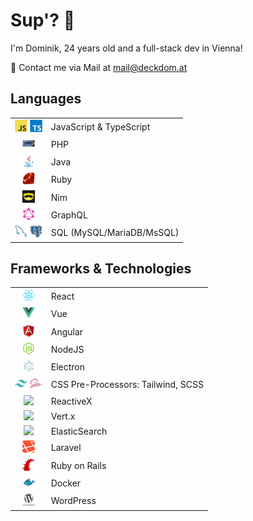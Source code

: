 # Sup'? :metal: 

I'm Dominik, 24 years old and a full-stack dev in Vienna!

:speech_balloon: Contact me via Mail at mail@deckdom.at

## Languages

<table>
  <tr>
    <td align="center"><img height="20" src="https://raw.githubusercontent.com/devicons/devicon/master/icons/javascript/javascript-original.svg"> <img height="20" src="https://raw.githubusercontent.com/devicons/devicon/master/icons/typescript/typescript-original.svg"></td>
    <td>JavaScript & TypeScript</td>
  </tr>
  <tr>
    <td align="center"><img height="20" src="https://raw.githubusercontent.com/devicons/devicon/master/icons/php/php-original.svg"></td>
    <td>PHP</td>
  </tr>
  <tr>
    <td align="center"><img height="20" src="https://raw.githubusercontent.com/devicons/devicon/master/icons/java/java-original.svg"></td>
    <td>Java</td>
  </tr>
    <tr>
    <td align="center"><img height="20" src="https://raw.githubusercontent.com/devicons/devicon/master/icons/ruby/ruby-original.svg"></td>
    <td>Ruby</td>
  </tr>
  <tr>
    <td align="center"><img height="20" src="https://raw.githubusercontent.com/github/explore/80688e429a7d4ef2fca1e82350fe8e3517d3494d/topics/nim/nim.png"></td>
    <td>Nim</td>
  </tr>
  <tr>
    <td align="center"><img height="20" src="https://raw.githubusercontent.com/devicons/devicon/master/icons/graphql/graphql-plain.svg"></td>
    <td>GraphQL</td>
  </tr>
  <tr>
    <td align="center"><img height="20" src="https://raw.githubusercontent.com/devicons/devicon/master/icons/mysql/mysql-original.svg">
    <img height="20" src="https://raw.githubusercontent.com/devicons/devicon/master/icons/postgresql/postgresql-original.svg"></td>
    <td>SQL (MySQL/MariaDB/MsSQL)</td>
  </tr>
 </table>

## Frameworks & Technologies

<table>
  <tr>
    <td align="center"><img height="20" src="https://raw.githubusercontent.com/devicons/devicon/master/icons/react/react-original.svg"></td>
    <td>React</td>
  </tr>
  <tr>
    <td align="center"><img height="20" src="https://raw.githubusercontent.com/devicons/devicon/master/icons/vuejs/vuejs-original.svg"></td>
    <td>Vue</td>
  </tr>
  <tr>
    <td align="center"><img height="20" src="https://raw.githubusercontent.com/devicons/devicon/master/icons/angularjs/angularjs-original.svg"></td>
    <td>Angular</td>
  </tr>
  <tr>
    <td align="center"><img height="20" src="https://raw.githubusercontent.com/devicons/devicon/master/icons/nodejs/nodejs-original.svg"></td>
    <td>NodeJS</td>
  </tr>
  <tr>
    <td align="center"><img height="20" src="https://raw.githubusercontent.com/devicons/devicon/master/icons/electron/electron-original.svg"></td>
    <td>Electron</td>
  </tr>
  <tr>
    <td align="center">
      <img height="20" src="https://raw.githubusercontent.com/devicons/devicon/master/icons/tailwindcss/tailwindcss-plain.svg">
      <img height="20" src="https://raw.githubusercontent.com/devicons/devicon/master/icons/sass/sass-original.svg">
    </td>
    <td>CSS Pre-Processors: Tailwind, SCSS
  </tr>
  <tr>
    <td align="center"><img height="20" src="http://reactivex.io/assets/Rx_Icon.png"></td>
    <td>ReactiveX</td>
  </tr>
  <tr>
    <td align="center"><img height="20" src="https://vertx.io/assets/favicons/vertx-favicon-7/favicon-32x32.png"></td>
    <td>Vert.x</td>
  </tr>
  <tr>
    <td align="center"><img height="20" src="https://static-www.elastic.co/v3/assets/bltefdd0b53724fa2ce/blt36f2da8d650732a0/5d0823c3d8ff351753cbc99f/logo-elasticsearch-32-color.svg"></td>
    <td>ElasticSearch</td>
  </tr>
  <tr>
    <td align="center"><img height="20" src="https://raw.githubusercontent.com/devicons/devicon/master/icons/laravel/laravel-plain.svg"></td>
    <td>Laravel</td>
  </tr>
  <tr>
    <td align="center"><img height="20" src="https://raw.githubusercontent.com/devicons/devicon/master/icons/rails/rails-plain.svg"></td>
    <td>Ruby on Rails</td>
  </tr>
  <tr>
    <td align="center"><img height="20" src="https://raw.githubusercontent.com/devicons/devicon/master/icons/docker/docker-original.svg"></td>
    <td>Docker</td>
  </tr>
  <tr>
    <td align="center"><img height="20" src="https://raw.githubusercontent.com/devicons/devicon/master/icons/wordpress/wordpress-original.svg"></td>
    <td>WordPress</td>
  </tr>
</table>
